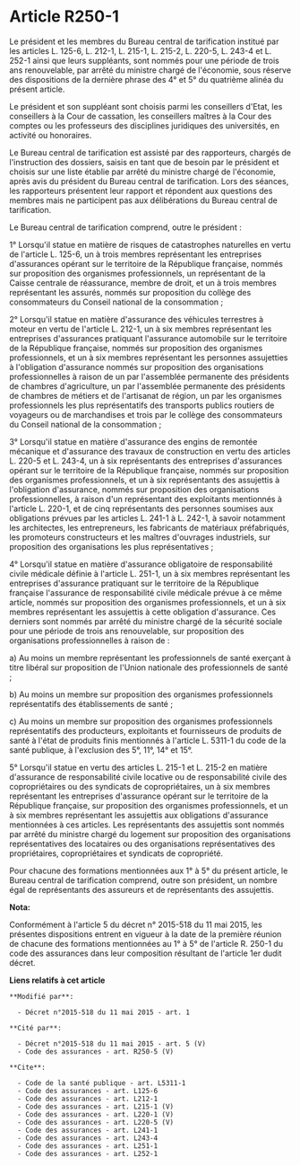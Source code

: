 # Article R250-1

Le président et les membres du Bureau central de tarification institué par les articles L. 125-6, 
L. 212-1, L. 215-1, L. 215-2, L. 220-5, L. 243-4 et L. 252-1 ainsi que leurs suppléants, sont nommés pour une période de
trois ans renouvelable, par arrêté du ministre chargé de l'économie, sous réserve des dispositions de la dernière phrase des
4° et 5° du quatrième alinéa du présent article. 

Le président et son suppléant sont choisis parmi les conseillers d'Etat, les conseillers à la Cour de cassation, les
conseillers maîtres à la Cour des comptes ou les professeurs des disciplines juridiques des universités, en activité ou
honoraires. 

Le Bureau central de tarification est assisté par des rapporteurs, chargés de l'instruction des dossiers, saisis en tant que
de besoin par le président et choisis sur une liste établie par arrêté du ministre chargé de l'économie, après avis du
président du Bureau central de tarification. Lors des séances, les rapporteurs présentent leur rapport et répondent aux
questions des membres mais ne participent pas aux délibérations du Bureau central de tarification. 

Le Bureau central de tarification comprend, outre le président : 

1° Lorsqu'il statue en matière de risques de catastrophes naturelles en vertu de l'article L. 125-6, un à trois membres
représentant les entreprises d'assurances opérant sur le territoire de la République française, nommés sur proposition des
organismes professionnels, un représentant de la Caisse centrale de réassurance, membre de droit, et un à trois membres
représentant les assurés, nommés sur proposition du collège des consommateurs du Conseil national de la consommation ; 

2° Lorsqu'il statue en matière d'assurance des véhicules terrestres à moteur en vertu de l'article L. 212-1, un à six membres
représentant les entreprises d'assurances pratiquant l'assurance automobile sur le territoire de la République française,
nommés sur proposition des organismes professionnels, et un à six membres représentant les personnes assujetties à
l'obligation d'assurance nommés sur proposition des organisations professionnelles à raison de un par l'assemblée permanente
des présidents de chambres d'agriculture, un par l'assemblée permanente des présidents de chambres de métiers et de
l'artisanat de région, un par les organismes professionnels les plus représentatifs des transports publics routiers de
voyageurs ou de marchandises et trois par le collège des consommateurs du Conseil national de la consommation ; 

3° Lorsqu'il statue en matière d'assurance des engins de remontée mécanique et d'assurance des travaux de construction en
vertu des articles L. 220-5 et L. 243-4, un à six représentants des entreprises d'assurances opérant sur le territoire de la
République française, nommés sur proposition des organismes professionnels, et un à six représentants des assujettis à
l'obligation d'assurance, nommés sur proposition des organisations professionnelles, à raison d'un représentant des
exploitants mentionnés à l'article L. 220-1, et de cinq représentants des personnes soumises aux obligations prévues par les
articles L. 241-1 à L. 242-1, à savoir notamment les architectes, les entrepreneurs, les fabricants de matériaux
préfabriqués, les promoteurs constructeurs et les maîtres d'ouvrages industriels, sur proposition des organisations les plus
représentatives ; 

4° Lorsqu'il statue en matière d'assurance obligatoire de responsabilité civile médicale définie à l'article L. 251-1, un à
six membres représentant les entreprises d'assurance pratiquant sur le territoire de la République française l'assurance de
responsabilité civile médicale prévue à ce même article, nommés sur proposition des organismes professionnels, et un à six
membres représentant les assujettis à cette obligation d'assurance. Ces derniers sont nommés par arrêté du ministre chargé de
la sécurité sociale pour une période de trois ans renouvelable, sur proposition des organisations professionnelles à raison
de : 

a) Au moins un membre représentant les professionnels de santé exerçant à titre libéral sur proposition de l'Union nationale
des professionnels de santé ; 

b) Au moins un membre sur proposition des organismes professionnels représentatifs des établissements de santé ; 

c) Au moins un membre sur proposition des organismes professionnels représentatifs des producteurs, exploitants et
fournisseurs de produits de santé à l'état de produits finis mentionnés à l'article L. 5311-1 du code de la santé publique, à
l'exclusion des 5°, 11°, 14° et 15°. 

5° Lorsqu'il statue en vertu des articles L. 215-1 et L. 215-2 en matière d'assurance de responsabilité civile locative ou de
responsabilité civile des copropriétaires ou des syndicats de copropriétaires, un à six membres représentant les entreprises
d'assurance opérant sur le territoire de la République française, sur proposition des organismes professionnels, et un à six
membres représentant les assujettis aux obligations d'assurance mentionnées à ces articles. Les représentants des assujettis
sont nommés par arrêté du ministre chargé du logement sur proposition des organisations représentatives des locataires ou des
organisations représentatives des propriétaires, copropriétaires et syndicats de copropriété. 

Pour chacune des formations mentionnées aux 1° à 5° du présent article, le Bureau central de tarification comprend, outre son
président, un nombre égal de représentants des assureurs et de représentants des assujettis.

**Nota:**

Conformément à l'article 5 du décret n° 2015-518 du 11 mai 2015, les présentes dispositions entrent en vigueur à la date de
la première réunion de chacune des formations mentionnées au 1° à 5° de l'article R. 250-1 du code des assurances dans leur
composition résultant de l'article 1er dudit décret.

**Liens relatifs à cet article**

	**Modifié par**:

	  - Décret n°2015-518 du 11 mai 2015 - art. 1

	**Cité par**:

	  - Décret n°2015-518 du 11 mai 2015 - art. 5 (V)
	  - Code des assurances - art. R250-5 (V)

	**Cite**:

	  - Code de la santé publique - art. L5311-1
	  - Code des assurances - art. L125-6
	  - Code des assurances - art. L212-1
	  - Code des assurances - art. L215-1 (V)
	  - Code des assurances - art. L220-1 (V)
	  - Code des assurances - art. L220-5 (V)
	  - Code des assurances - art. L241-1
	  - Code des assurances - art. L243-4
	  - Code des assurances - art. L251-1
	  - Code des assurances - art. L252-1

